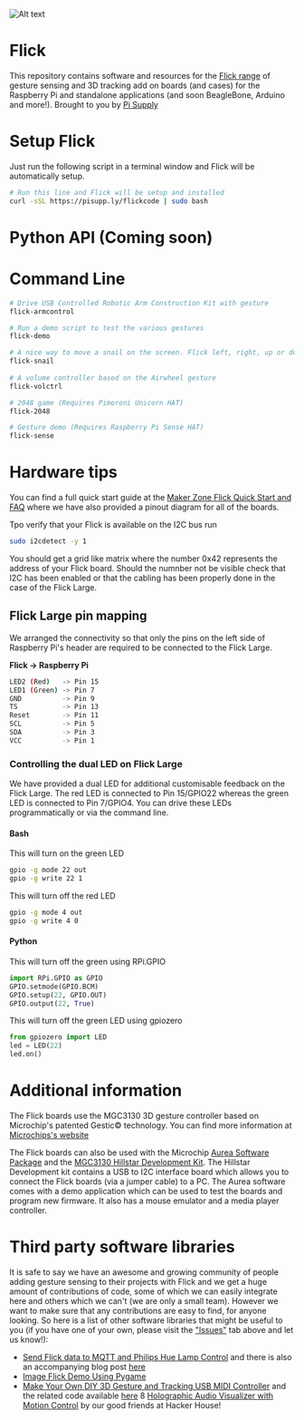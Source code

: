 ![Alt text](https://user-images.githubusercontent.com/16068311/30544599-f0c3570e-9c7e-11e7-9f3f-74282a271749.png?raw=true "Flick Logo")
# Flick
This repository contains software and resources for the [Flick range](https://pisupp.ly/flick1) of gesture sensing and 3D tracking add on boards (and cases) for the Raspberry Pi and standalone applications (and soon BeagleBone, Arduino and more!). Brought to you by [Pi Supply](https://www.pi-supply.com)

# Setup Flick
Just run the following script in a terminal window and Flick will be automatically setup.
```bash
# Run this line and Flick will be setup and installed
curl -sSL https://pisupp.ly/flickcode | sudo bash
```

# Python API (Coming soon)

# Command Line
```bash
# Drive USB Controlled Robotic Arm Construction Kit with gesture
flick-armcontrol

# Run a demo script to test the various gestures
flick-demo

# A nice way to move a snail on the screen. Flick left, right, up or down to move @
flick-snail
 
# A volume controller based on the Airwheel gesture
flick-volctrl

# 2048 game (Requires Pimoroni Unicorn HAT)
flick-2048

# Gesture demo (Requires Raspberry Pi Sense HAT)
flick-sense
```

# Hardware tips
You can find a full quick start guide at the [Maker Zone Flick Quick Start and FAQ](https://www.pi-supply.com/make/flick-quick-start-faq) where we have also provided a pinout diagram for all of the boards.

Tpo verify that your Flick is available on the I2C bus run
```bash
sudo i2cdetect -y 1
```
You should get a grid like matrix where the number 0x42 represents the address of your Flick board. Should the numnber not be visible check that I2C has been enabled or that the cabling has been properly done in the case of the Flick Large.

## Flick Large pin mapping 
We arranged the connectivity so that only the pins on the left side of Raspberry Pi's header are required to be connected to the Flick Large.

**Flick -> Raspberry Pi**
```bash
LED2 (Red)   -> Pin 15
LED1 (Green) -> Pin 7
GND          -> Pin 9
TS           -> Pin 13
Reset        -> Pin 11
SCL          -> Pin 5
SDA          -> Pin 3
VCC          -> Pin 1
```
### Controlling the dual LED on Flick Large
We have provided a dual LED for additional customisable feedback on the Flick Large. The red LED is connected to Pin 15/GPIO22 whereas the green LED is connected to Pin 7/GPIO4. You can drive these LEDs programmatically or via the command line.

#### Bash
This will turn on the green LED
```bash
gpio -g mode 22 out
gpio -g write 22 1
```
This will turn off the red LED
```bash
gpio -g mode 4 out
gpio -g write 4 0
```

#### Python
This will turn off the green using RPi.GPIO
```Python
import RPi.GPIO as GPIO
GPIO.setmode(GPIO.BCM)
GPIO.setup(22, GPIO.OUT)
GPIO.output(22, True)
```

This will turn off the green LED using gpiozero
```Python
from gpiozero import LED
led = LED(22)
led.on()
```

# Additional information
The Flick boards use the MGC3130 3D gesture controller based on Microchip's patented Gestic© technology. You can find more information at [Microchips's website](http://www.microchip.com/design-centers/capacitive-touch-sensing/gestic-technology/overview)

The Flick boards can also be used with the Microchip [Aurea Software Package](http://www.microchip.com/mymicrochip/filehandler.aspx?ddocname=en565745) and the [MGC3130 Hillstar Development Kit](http://www.microchip.com/DevelopmentTools/ProductDetails.aspx?PartNO=dm160218). The Hillstar Development kit contains a USB to I2C interface board which allows you to connect the Flick boards (via a jumper cable) to a PC. The Aurea software comes with a demo application which can be used to test the boards and program new firmware. It also has a mouse emulator and a media player controller.

# Third party software libraries

It is safe to say we have an awesome and growing community of people adding gesture sensing to their projects with Flick and we get a huge amount of contributions of code, some of which we can easily integrate here and others which we can't (we are only a small team). However we want to make sure that any contributions are easy to find, for anyone looking. So here is a list of other software libraries that might be useful to you (if you have one of your own, please visit the ["Issues"](https://github.com/PiSupply/Flick/issues) tab above and let us know!):

* [Send Flick data to MQTT and Philips Hue Lamp Control](https://github.com/unixweb/Flick) and there is also an accompanying blog post [here](https://blog.unixweb.de/3d-gestensteuerung-mit-flick/)
* [Image Flick Demo Using Pygame](https://github.com/ric96/flick-image)
* [Make Your Own DIY 3D Gesture and Tracking USB MIDI Controller](https://ask.audio/articles/make-your-own-diy-3d-gesture-and-tracking-usb-midi-controller) and the related code available [here](https://macprovid.vo.llnwd.net/o43/hub/media/1143/14295/Teensy_code.zip)
8 [Holographic Audio Visualizer with Motion Control](https://www.hackster.io/hackerhouse/holographic-audio-visualizer-with-motion-control-e72fee) by our good friends at Hacker House!
